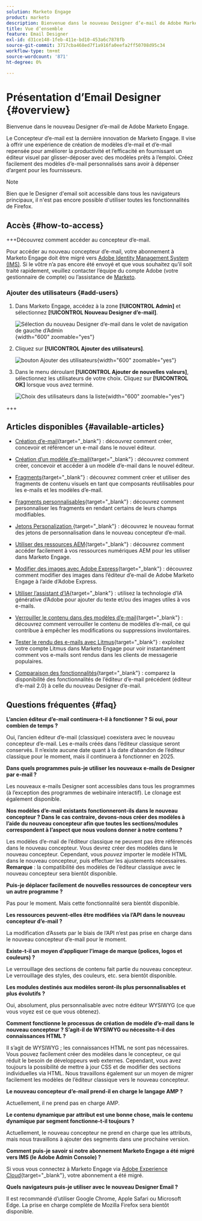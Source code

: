 ```yaml
---
solution: Marketo Engage
product: marketo
description: Bienvenue dans le nouveau Designer d’e-mail de Adobe Marketo Engage.
title: Vue d’ensemble
feature: Email Designer
exl-id: d31ce148-1feb-411e-bd10-453a6c7878fb
source-git-commit: 3717cba468ed7f1a916fa0eefa2ff50708d95c34
workflow-type: tm+mt
source-wordcount: '871'
ht-degree: 0%

---
```


# Présentation d’Email Designer {#overview}

Bienvenue dans le nouveau Designer d’e-mail de Adobe Marketo Engage.

Le Concepteur d’e-mail est la dernière innovation de Marketo Engage. Il vise à offrir une expérience de création de modèles d’e-mail et d’e-mail repensée pour améliorer la productivité et l’efficacité en fournissant un éditeur visuel par glisser-déposer avec des modèles prêts à l’emploi. Créez facilement des modèles d’e-mail personnalisés sans avoir à dépenser d’argent pour les fournisseurs.

>[!NOTE]
>
>Bien que le Designer d&#39;email soit accessible dans tous les navigateurs principaux, il n&#39;est pas encore possible d&#39;utiliser toutes les fonctionnalités de Firefox.

## Accès {#how-to-access}

+++Découvrez comment accéder au concepteur d’e-mail.

Pour accéder au nouveau concepteur d’e-mail, votre abonnement à Marketo Engage doit être migré vers [Adobe Identity Management System (IMS)](https://experienceleague.adobe.com/en/docs/marketo/using/product-docs/administration/marketo-with-adobe-identity/adobe-identity-management-overview). Si le vôtre n’a pas encore été envoyé et que vous souhaitez qu’il soit traité rapidement, veuillez contacter l’équipe du compte Adobe (votre gestionnaire de compte) ou l’assistance de [Marketo](https://nation.marketo.com/t5/support/ct-p/Support).

### Ajouter des utilisateurs {#add-users}

1. Dans Marketo Engage, accédez à la zone **[!UICONTROL Admin]** et sélectionnez **[!UICONTROL Nouveau Designer d’e-mail]**.

   ![Sélection du nouveau Designer d’e-mail dans le volet de navigation de gauche d’Admin](assets/overview-1.png){width="600" zoomable="yes"}

1. Cliquez sur **[!UICONTROL Ajouter des utilisateurs]**.

   ![bouton Ajouter des utilisateurs](assets/overview-2.png){width="600" zoomable="yes"}

1. Dans le menu déroulant **[!UICONTROL Ajouter de nouvelles valeurs]**, sélectionnez les utilisateurs de votre choix. Cliquez sur **[!UICONTROL OK]** lorsque vous avez terminé.

   ![Choix des utilisateurs dans la liste](assets/overview-3.png){width="600" zoomable="yes"}

+++

## Articles disponibles {#available-articles}

* [Création d’e-mail](/help/marketo/product-docs/email-marketing/email-designer/email-authoring.md){target="_blank"} : découvrez comment créer, concevoir et référencer un e-mail dans le nouvel éditeur.

* [Création d’un modèle d’e-mail](/help/marketo/product-docs/email-marketing/email-designer/email-template-authoring.md){target="_blank"} : découvrez comment créer, concevoir et accéder à un modèle d’e-mail dans le nouvel éditeur.

* [Fragments](/help/marketo/product-docs/email-marketing/email-designer/fragments.md){target="_blank"} : découvrez comment créer et utiliser des fragments de contenu visuels en tant que composants réutilisables pour les e-mails et les modèles d’e-mail.

* [Fragments personnalisables](/help/marketo/product-docs/email-marketing/email-designer/customizable-fragments.md){target="_blank"} : découvrez comment personnaliser les fragments en rendant certains de leurs champs modifiables.

* [Jetons Personalization ](/help/marketo/product-docs/email-marketing/email-designer/personalization-tokens.md){target="_blank"} : découvrez le nouveau format des jetons de personnalisation dans le nouveau concepteur d’e-mail.

* [Utiliser des ressources AEM](/help/marketo/product-docs/email-marketing/email-designer/aem-assets.md){target="_blank"} : découvrez comment accéder facilement à vos ressources numériques AEM pour les utiliser dans Marketo Engage.

* [Modifier des images avec Adobe Express](/help/marketo/product-docs/email-marketing/email-designer/edit-images-adobe-express.md){target="_blank"} : découvrez comment modifier des images dans l’éditeur d’e-mail de Adobe Marketo Engage à l’aide d’Adobe Express.

* [Utiliser l’assistant d’IA](/help/marketo/product-docs/email-marketing/email-designer/ai-assistant.md){target="_blank"} : utilisez la technologie d’IA générative d’Adobe pour ajouter du texte et/ou des images utiles à vos e-mails.

* [Verrouiller le contenu dans des modèles d’e-mail](/help/marketo/product-docs/email-marketing/email-designer/content-locking.md){target="_blank"} : découvrez comment verrouiller le contenu de modèles d’e-mail, ce qui contribue à empêcher les modifications ou suppressions involontaires.

* [Tester le rendu des e-mails avec Litmus](/help/marketo/product-docs/email-marketing/email-designer/test-email-rendering.md){target="_blank"} : exploitez votre compte Litmus dans Marketo Engage pour voir instantanément comment vos e-mails sont rendus dans les clients de messagerie populaires.

* [Comparaison des fonctionnalités](/help/marketo/product-docs/email-marketing/email-designer/feature-comparison.md){target="_blank"} : comparez la disponibilité des fonctionnalités de l’éditeur d’e-mail précédent (éditeur d’e-mail 2.0) à celle du nouveau Designer d’e-mail.

## Questions fréquentes {#faq}

**L’ancien éditeur d’e-mail continuera-t-il à fonctionner ? Si oui, pour combien de temps ?**

Oui, l’ancien éditeur d’e-mail (classique) coexistera avec le nouveau concepteur d’e-mail. Les e-mails créés dans l’éditeur classique seront conservés. Il n’existe aucune date quant à la date d’abandon de l’éditeur classique pour le moment, mais il continuera à fonctionner en 2025.

**Dans quels programmes puis-je utiliser les nouveaux e-mails de Designer par e-mail ?**

Les nouveaux e-mails Designer sont accessibles dans tous les programmes (à l’exception des programmes de webinaire interactif). Le clonage est également disponible.

**Nos modèles d’e-mail existants fonctionneront-ils dans le nouveau concepteur ? Dans le cas contraire, devons-nous créer des modèles à l’aide du nouveau concepteur afin que toutes les sections/modules correspondent à l’aspect que nous voulons donner à notre contenu ?**

Les modèles d’e-mail de l’éditeur classique ne peuvent pas être référencés dans le nouveau concepteur. Vous devrez créer des modèles dans le nouveau concepteur. Cependant, vous _pouvez_ importer le modèle HTML dans le nouveau concepteur, puis effectuer les ajustements nécessaires. **Remarque** : la compatibilité des modèles de l’éditeur classique avec le nouveau concepteur sera bientôt disponible.

**Puis-je déplacer facilement de nouvelles ressources de concepteur vers un autre programme ?**

Pas pour le moment. Mais cette fonctionnalité sera bientôt disponible.

**Les ressources peuvent-elles être modifiées via l’API dans le nouveau concepteur d’e-mail ?**

La modification d’Assets par le biais de l’API n’est pas prise en charge dans le nouveau concepteur d’e-mail pour le moment.

**Existe-t-il un moyen d’appliquer l’image de marque (polices, logos et couleurs) ?**

Le verrouillage des sections de contenu fait partie du nouveau concepteur. Le verrouillage des styles, des couleurs, etc. sera bientôt disponible.

**Les modules destinés aux modèles seront-ils plus personnalisables et plus évolutifs ?**

Oui, absolument, plus personnalisable avec notre éditeur WYSIWYG (ce que vous voyez est ce que vous obtenez).

**Comment fonctionne le processus de création de modèle d’e-mail dans le nouveau concepteur ? S’agit-il de WYSIWYG ou nécessite-t-il des connaissances HTML ?**

Il s’agit de WYSIWYG ; les connaissances HTML ne sont pas nécessaires. Vous pouvez facilement créer des modèles dans le concepteur, ce qui réduit le besoin de développeurs web externes. Cependant, vous avez toujours la possibilité de mettre à jour CSS et de modifier des sections individuelles via HTML. Nous travaillons également sur un moyen de migrer facilement les modèles de l’éditeur classique vers le nouveau concepteur.

**Le nouveau concepteur d’e-mail prend-il en charge le langage AMP ?**

Actuellement, il ne prend pas en charge AMP.

**Le contenu dynamique par attribut est une bonne chose, mais le contenu dynamique par segment fonctionne-t-il toujours ?**

Actuellement, le nouveau concepteur ne prend en charge que les attributs, mais nous travaillons à ajouter des segments dans une prochaine version.

**Comment puis-je savoir si notre abonnement Marketo Engage a été migré vers IMS (le Adobe Admin Console) ?**

Si vous vous connectez à Marketo Engage via [Adobe Experience Cloud](https://experiencecloud.adobe.com/){target="_blank"}, votre abonnement a été migré.

**Quels navigateurs puis-je utiliser avec le nouveau Designer Email ?**

Il est recommandé d’utiliser Google Chrome, Apple Safari ou Microsoft Edge. La prise en charge complète de Mozilla Firefox sera bientôt disponible.
